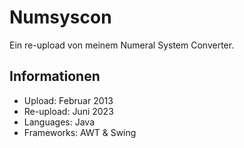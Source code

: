 # Numsyscon

Ein re-upload von meinem Numeral System Converter.

## Informationen
- Upload: Februar 2013
- Re-upload: Juni 2023
- Languages: Java
- Frameworks: AWT & Swing
